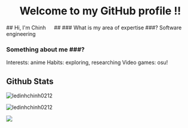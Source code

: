 <h1 align="center">Welcome to my GitHub profile !!</h1>
## Hi, I'm Chinh <a href="#"><img src="https://i.imgur.com/LATSmAA.png" style="width: 1em;transform: translateY(25%);"/></a> ##
### What is my area of expertise ###?
Software engineering   

### Something about me ###?

Interests: anime
Habits: exploring, researching
Video games: osu!

## Github Stats ##
<p><img align="center" src="https://github-readme-stats.vercel.app/api/top-langs?username=ledinhchinh0212&show_icons=true&locale=en&layout=compact" alt="ledinhchinh0212" /></p>

<p><img align="center" src="https://github-readme-streak-stats.herokuapp.com/?user=ledinhchinh0212&" alt="ledinhchinh0212" /></p>
<a href="#"><img src="http://github-profile-summary-cards.vercel.app/api/cards/profile-details?username=ledinhchinh0212&theme=buefy" /></a>

